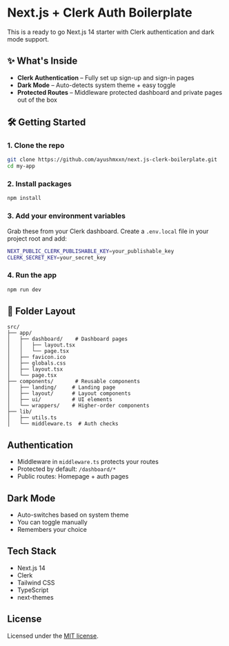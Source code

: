 # Next.js + Clerk Auth Boilerplate

This is a ready to go Next.js 14 starter with Clerk authentication and dark mode support.

## ✨ What's Inside

- **Clerk Authentication** – Fully set up sign-up and sign-in pages
- **Dark Mode** – Auto-detects system theme + easy toggle
- **Protected Routes** – Middleware protected dashboard and private pages out of the box

## 🛠 Getting Started

### 1. Clone the repo

```bash
git clone https://github.com/ayushmxxn/next.js-clerk-boilerplate.git
cd my-app
```

### 2. Install packages

```bash
npm install
```

### 3. Add your environment variables

Grab these from your Clerk dashboard.
Create a `.env.local` file in your project root and add:

```bash
NEXT_PUBLIC_CLERK_PUBLISHABLE_KEY=your_publishable_key
CLERK_SECRET_KEY=your_secret_key
```

### 4. Run the app

```bash
npm run dev
```

## 📂 Folder Layout

```
src/
├── app/
│   ├── dashboard/    # Dashboard pages
│   │   ├── layout.tsx
│   │   └── page.tsx
│   ├── favicon.ico
│   ├── globals.css
│   ├── layout.tsx
│   └── page.tsx
├── components/       # Reusable components
│   ├── landing/     # Landing page
│   ├── layout/      # Layout components
│   ├── ui/          # UI elements
│   └── wrappers/    # Higher-order components
├── lib/
│   ├── utils.ts
│   └── middleware.ts  # Auth checks
```

## Authentication

- Middleware in `middleware.ts` protects your routes
- Protected by default: `/dashboard/*`
- Public routes: Homepage + auth pages

## Dark Mode

- Auto-switches based on system theme
- You can toggle manually
- Remembers your choice

## Tech Stack

- Next.js 14
- Clerk
- Tailwind CSS
- TypeScript
- next-themes

## License

Licensed under the [MIT license](./LICENSE).
